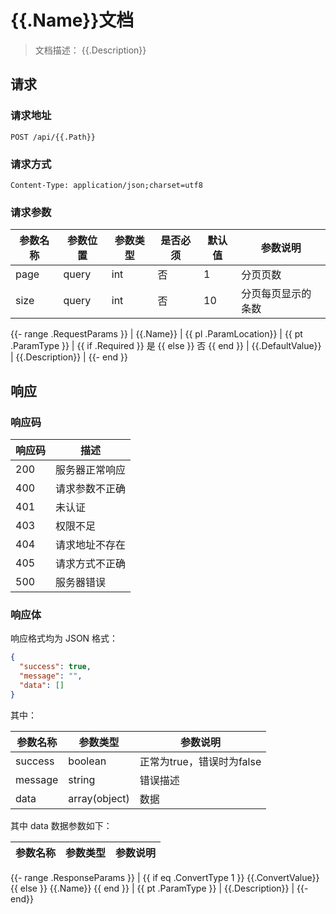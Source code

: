 # {{.Name}}文档

> 文档描述： {{.Description}}

## 请求

### 请求地址

```text
POST /api/{{.Path}}
```

### 请求方式

```text
Content-Type: application/json;charset=utf8
```

### 请求参数

| 参数名称 | 参数位置 | 参数类型 | 是否必须 | 默认值 | 参数说明 |
| -------- | -------- | -------- | -------- | -------- | -------- |
| page | query | int | 否 | 1 | 分页页数 |
| size | query | int | 否 | 10 | 分页每页显示的条数  |
{{- range .RequestParams }}
| {{.Name}} | {{ pl .ParamLocation}} | {{ pt .ParamType }} | {{ if .Required }} 是 {{ else }} 否 {{ end }} | {{.DefaultValue}} | {{.Description}} |
{{- end }}

## 响应

### 响应码

| 响应码 | 描述 |
| -------- | -------- |
| 200 | 服务器正常响应 |
| 400 | 请求参数不正确 |
| 401 | 未认证 |
| 403 | 权限不足 |
| 404 | 请求地址不存在 |
| 405 | 请求方式不正确 |
| 500 | 服务器错误 |

### 响应体

响应格式均为 JSON 格式：

```json
{
  "success": true,
  "message": "",
  "data": []
}
```

其中：

| 参数名称 | 参数类型 | 参数说明 |
| -------- | -------- | -------- |
| success | boolean | 正常为true，错误时为false |
| message | string | 错误描述 |
| data | array(object) | 数据 |

其中 data 数据参数如下：

| 参数名称 | 参数类型 | 参数说明 |
| -------- | -------- | -------- |
{{- range .ResponseParams }}
| {{ if eq .ConvertType 1 }} {{.ConvertValue}} {{ else }} {{.Name}} {{ end }} | {{ pt .ParamType }} | {{.Description}} |
{{- end}}
